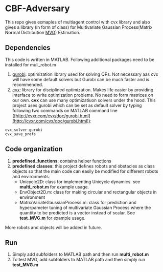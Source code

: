 # CBF-Adversary
This repo gives exmaples of multiagent control with cvx library and also gives a library (in form of class) for Multivariate Gaussian Process(Matrix Normal Distribution [MVG](https://en.wikipedia.org/wiki/Matrix_normal_distribution)) Estimation.

## Dependencies
This code is written in MATLAB. Following additional packages need to be installed for muli_robot.m
1. [gurobi](https://www.gurobi.com/documentation/9.1/quickstart_mac/software_installation_guid.html): optimization library used for solving QPs. Not necessary aas cvx will have some default solvers but Gurobi can be much faster and is recommended.
2. [cvx](http://cvxr.com/cvx/): library for disciplined optimization. Makes life easier by providing interface to write optimization problems. No need to form matrices on our own. **cvx** can use many optimizatiuon solvers under the hood. This project uses gurobi which can be set as default solver by typing following two commands on MATLAB command line ([http://cvxr.com/cvx/doc/gurobi.html](http://cvxr.com/cvx/doc/gurobi.html)):
```
cvx_solver gurobi
cvx_save_prefs
```

## Code organization
1. **predefined_functions**: contains helper functions
2. **predefined classes**: this project defines robots and obstacles as class objects so that the main code can easily be modified for different robots and environments:
      * Unicycle2D: class for implementing Unicycle dynamics. see **multi_robot.m** for example usage.
      * EnvObject2D.m: class for making circular and rectangular objects in environment
      * MatrixVariateGaussianProcess.m: class for prediction and hyperpameter tuning of multivariate Gaussian Process where the quantity to be predicted is a vector instead of scalar. See **test_MVG.m** for example usage.
      
       

More robots and objects will be added in future.

## Run
1. Simply add subfolders to MATLAB path and then run **multi_robot.m**
2. To test MVG, add subfolders to MATLAB path and then simply run **test_MVG.m**
